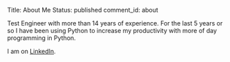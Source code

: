 Title: About Me
Status: published
comment_id: about

Test Engineer with more than 14 years of experience. 
For the last 5 years or so I have been using Python to increase my productivity 
with more of day programming in Python.

I am on [LinkedIn]( https://www.linkedin.com/in/christopheretyler/).
